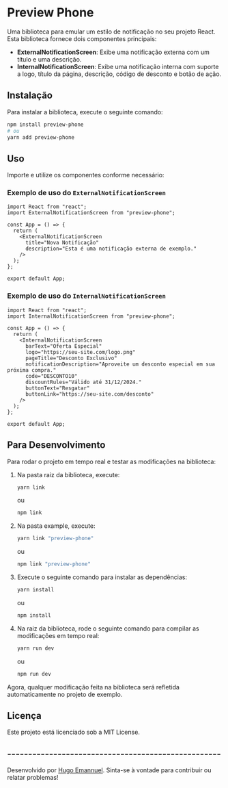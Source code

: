 # Preview Phone

Uma biblioteca para emular um estilo de notificação no seu projeto React. Esta biblioteca fornece dois componentes principais:

- **ExternalNotificationScreen**: Exibe uma notificação externa com um título e uma descrição.
- **InternalNotificationScreen**: Exibe uma notificação interna com suporte a logo, título da página, descrição, código de desconto e botão de ação.

## Instalação

Para instalar a biblioteca, execute o seguinte comando:

```sh
npm install preview-phone
# ou
yarn add preview-phone
```

## Uso

Importe e utilize os componentes conforme necessário:

### Exemplo de uso do `ExternalNotificationScreen`

```tsx
import React from "react";
import ExternalNotificationScreen from "preview-phone";

const App = () => {
  return (
    <ExternalNotificationScreen
      title="Nova Notificação"
      description="Esta é uma notificação externa de exemplo."
    />
  );
};

export default App;
```

### Exemplo de uso do `InternalNotificationScreen`

```tsx
import React from "react";
import InternalNotificationScreen from "preview-phone";

const App = () => {
  return (
    <InternalNotificationScreen
      barText="Oferta Especial"
      logo="https://seu-site.com/logo.png"
      pageTitle="Desconto Exclusivo"
      notificationDescription="Aproveite um desconto especial em sua próxima compra."
      code="DESCONTO10"
      discountRules="Válido até 31/12/2024."
      buttonText="Resgatar"
      buttonLink="https://seu-site.com/desconto"
    />
  );
};

export default App;
```

## Para Desenvolvimento

Para rodar o projeto em tempo real e testar as modificações na biblioteca:

1.  Na pasta raiz da biblioteca, execute:

    ```sh
    yarn link
    ```

    ou

    ```sh
    npm link
    ```

2.  Na pasta example, execute:

    ```sh
    yarn link "preview-phone"
    ```

    ou

    ```sh
    npm link "preview-phone"
    ```

3.  Execute o seguinte comando para instalar as dependências:

    ```sh
    yarn install
    ```

    ou

    ```sh
    npm install
    ```

4.  Na raiz da biblioteca, rode o seguinte comando para compilar as modificações em tempo real:

    ```sh
    yarn run dev
    ```

    ou

    ```sh
    npm run dev
    ```

Agora, qualquer modificação feita na biblioteca será refletida automaticamente no projeto de exemplo.

## Licença

Este projeto está licenciado sob a MIT License.

## ---------------------------------------------------

Desenvolvido por [Hugo Emannuel](https://github.com/hugoemannuel). Sinta-se à vontade para contribuir ou relatar problemas!
